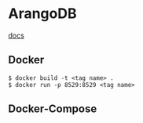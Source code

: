 # ArangoDB
[docs](https://docs.arangodb.com/)
## Docker
```
$ docker build -t <tag name> .
$ docker run -p 8529:8529 <tag name>
```

## Docker-Compose
